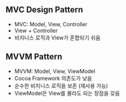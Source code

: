 ## MVC Design Pattern
- MVC: Model, View, Controller
- View + Controller
- 비지니스 로직과 View가 혼합되기 쉬움


## MVVM Pattern
- MVVM: Model, View, ViewModel
- Cocoa Framework 의존도가 낮음
- 순수한 비지니스 로직을 보존 (재사용 가능)
- ViewModel은 View를 몰라도 되는 장점을 갖음
